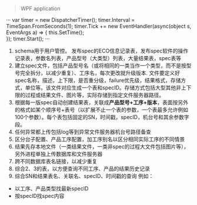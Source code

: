 >WPF application

···
            var timer = new DispatcherTimer();
            timer.Interval = TimeSpan.FromSeconds(1);
            timer.Tick += new EventHandler(async(object s, EventArgs a) =>
            {
                    this.SetTime();                     
            });
            timer.Start();
···


1. schema用于用户管控。 发布spec的ECO信息记录表，发布spec软件的操作记录表，参数名列表，产品型号（大类型）列表，大量结果表，spec表等
2. 建立spec文件，包括产品型号名（或将相同的一类当作一个类型，而不是按型号完全拆分，以减少重复）、工序名，每次更改就升级版本. 文件要定义好spec名称，描述，上下限，是否重分级，failure优先级，结果格式，存储方式，单位等。该文件对应生成一个表和specID。存储方式包括大型其他非上下限的过程或结果文件、图片等，实际存储到指定文件服务器路径。
3. 根据每一版spec自动创建结果表，关联成**产品型号+工序+版本**，表面按另外的格式如某个顺序号+表号（以扩展不止一个表的参数，一个表最多允许例如100个参数）。每个表包括固定的SN，时间戳，specID，机台号和其余参数字段。
4. 任何异常都上传包括log等到异常文件服务器机台号路径备查
5. 区分台子配置、产品工序配置，加工序别名以区分相同实际工序的不同情景
6. 结果先存本地文件（一类结果文件，一类非spec的过程大文件包括图片等），另外进程单独上传数据库和文件服务器
7. 跨不同数据库表名链接，以减少重复
8. 综合2、3的表，以方便查询不同工序、产品的结果历史记录
9. 综合SN和结果表名、关联名、specID、时间戳的查询
例如：
- 以工序、产品类型找最新specID
- 按specID找spec内容